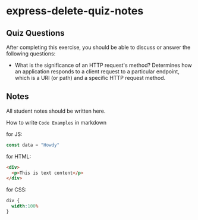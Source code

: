 # express-delete-quiz-notes

## Quiz Questions

After completing this exercise, you should be able to discuss or answer the following questions:

- What is the significance of an HTTP request's method?
  Determines how an application responds to a client request to a particular endpoint, which is a URI (or path) and a specific HTTP request method.


## Notes

All student notes should be written here.


How to write `Code Examples` in markdown

for JS:
```javascript
const data = "Howdy"
```

for HTML:
```html
<div>
  <p>This is text content</p>
</div>
```

for CSS:
```css
div {
  width:100%
}
```
